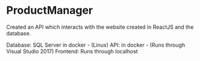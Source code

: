 # ProductManager
Created an API which interacts with the website created in ReactJS and the database.

Database: SQL Server in docker - (Linux)
API: in docker - (Runs through Visual Studio 2017)
Frontend: Runs through localhost
